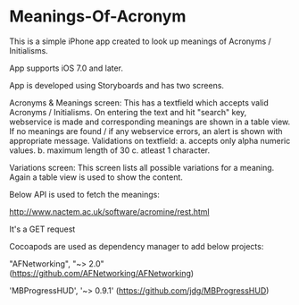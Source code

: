 # Meanings-Of-Acronym
This is a simple iPhone app created to look up meanings of Acronyms / Initialisms.

App supports iOS 7.0 and later.

App is developed using Storyboards and has two screens.

Acronyms & Meanings screen: This has a textfield which accepts valid Acronyms / Initialisms. On entering the text and hit "search" key, webservice is made and corresponding meanings are shown in a table view. If no meanings are found / if any webservice errors, an alert is shown with appropriate message. Validations on textfield: a. accepts only alpha numeric values. b. maximum length of 30 c. atleast 1 character.

Variations screen: This screen lists all possible variations for a meaning. Again a table view is used to show the content.

Below API is used to fetch the meanings:

http://www.nactem.ac.uk/software/acromine/rest.html

It's a GET request

Cocoapods are used as dependency manager to add below projects:

"AFNetworking", "~> 2.0" (https://github.com/AFNetworking/AFNetworking)

'MBProgressHUD', '~> 0.9.1' (https://github.com/jdg/MBProgressHUD)
